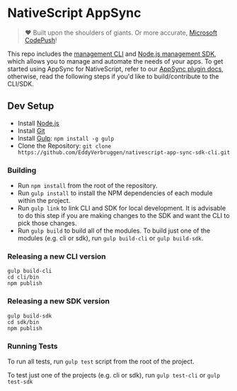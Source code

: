 # NativeScript AppSync

> ❤️ Built upon the shoulders of giants. Or more accurate, [Microsoft CodePush](https://github.com/microsoft/code-push)!

This repo includes the [management CLI](/cli) and [Node.js management SDK](/sdk), which allows you to manage and automate the needs of your apps.
To get started using AppSync for NativeScript, refer to our [AppSync plugin docs](https://github.com/EddyVerbruggen/nativescript-app-sync),
otherwise, read the following steps if you'd like to build/contribute to the CLI/SDK.

## Dev Setup

* Install [Node.js](https://nodejs.org/)
* Install [Git](http://www.git-scm.com/)
* Install [Gulp](https://gulpjs.com/): `npm install -g gulp`
* Clone the Repository: `git clone https://github.com/EddyVerbruggen/nativescript-app-sync-sdk-cli.git`

### Building

* Run `npm install` from the root of the repository.
* Run `gulp install` to install the NPM dependencies of each module within the project.
* Run `gulp link` to link CLI and SDK for local development. It is advisable to do this step if you are making changes to the SDK and want the CLI to pick those changes.
* Run `gulp build` to build all of the modules. To build just one of the modules (e.g. cli or sdk), run `gulp build-cli` or `gulp build-sdk`.

### Releasing a new CLI version

```shell
gulp build-cli
cd cli/bin
npm publish
```

### Releasing a new SDK version

```shell
gulp build-sdk
cd sdk/bin
npm publish
```

### Running Tests

To run all tests, run `gulp test` script from the root of the project.

To test just one of the projects (e.g. cli or sdk), run `gulp test-cli` or `gulp test-sdk`
